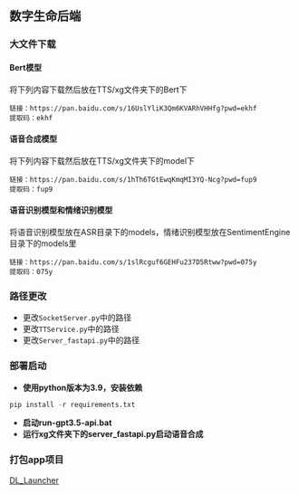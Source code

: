 ## 数字生命后端

### 大文件下载

#### Bert模型

将下列内容下载然后放在TTS/xg文件夹下的Bert下

```
链接：https://pan.baidu.com/s/16UslYliK3Qm6KVARhVHHfg?pwd=ekhf 
提取码：ekhf
```

#### 语音合成模型

将下列内容下载然后放在TTS/xg文件夹下的model下

```
链接：https://pan.baidu.com/s/1hTh6TGtEwqKmqMI3YQ-Ncg?pwd=fup9 
提取码：fup9
```

#### 语音识别模型和情绪识别模型

将语音识别模型放在ASR目录下的models，情绪识别模型放在SentimentEngine目录下的models里

```
链接：https://pan.baidu.com/s/1slRcguf6GEHFu237D5Rtww?pwd=075y 
提取码：075y
```

### 路径更改

- 更改`SocketServer.py`中的路径
- 更改`TTService.py`中的路径
- 更改`Server_fastapi.py`中的路径

### 部署启动

- **使用python版本为3.9，安装依赖**

```py
pip install -r requirements.txt
```

- **启动run-gpt3.5-api.bat**
- **运行xg文件夹下的server_fastapi.py启动语音合成**

### 打包app项目

[DL_Launcher](https://github.com/thebinarypoet/Launcher_DL)

